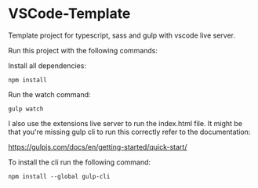 # VSCode-Template
Template project for typescript, sass and gulp with vscode live server.

Run this project with the following commands:

Install all dependencies:

```
npm install 
```

Run the watch command:

```
gulp watch
```

I also use the extensions live server to run the index.html file. 
It might be that you're missing gulp cli to run this correctly refer to the documentation:

https://gulpjs.com/docs/en/getting-started/quick-start/

To install the cli run the following command:

```
npm install --global gulp-cli
```

